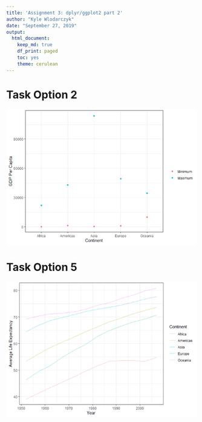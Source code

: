 ```yaml
---
title: 'Assignment 3: dplyr/ggplot2 part 2'
author: "Kyle Wlodarczyk"
date: "September 27, 2019"
output: 
  html_document:
    keep_md: true
    df_print: paged
    toc: yes
    theme: cerulean
---
```




# Task Option 2

<div data-pagedtable="false">
  <script data-pagedtable-source type="application/json">
{"columns":[{"label":["continent"],"name":[1],"type":["fctr"],"align":["left"]},{"label":["gdpPercap_min"],"name":[2],"type":["dbl"],"align":["right"]},{"label":["country_min"],"name":[3],"type":["fctr"],"align":["left"]},{"label":["year_min"],"name":[4],"type":["int"],"align":["right"]},{"label":["gdpPercap_max"],"name":[5],"type":["dbl"],"align":["right"]},{"label":["country_max"],"name":[6],"type":["fctr"],"align":["left"]},{"label":["year_max"],"name":[7],"type":["int"],"align":["right"]}],"data":[{"1":"Africa","2":"241.1659","3":"Congo, Dem. Rep.","4":"2002","5":"21951.21","6":"Libya","7":"1977"},{"1":"Americas","2":"1201.6372","3":"Haiti","4":"2007","5":"42951.65","6":"United States","7":"2007"},{"1":"Asia","2":"331.0000","3":"Myanmar","4":"1952","5":"113523.13","6":"Kuwait","7":"1957"},{"1":"Europe","2":"973.5332","3":"Bosnia and Herzegovina","4":"1952","5":"49357.19","6":"Norway","7":"2007"},{"1":"Oceania","2":"10039.5956","3":"Australia","4":"1952","5":"34435.37","6":"Australia","7":"2007"}],"options":{"columns":{"min":{},"max":[10]},"rows":{"min":[10],"max":[10]},"pages":{}}}
  </script>
</div>

![](hw03-dplyr-ggplot2_files/figure-html/unnamed-chunk-3-1.png)<!-- -->


# Task Option 5

<div data-pagedtable="false">
  <script data-pagedtable-source type="application/json">
{"columns":[{"label":["continent"],"name":[1],"type":["fctr"],"align":["left"]},{"label":["year"],"name":[2],"type":["int"],"align":["right"]},{"label":["lifeExp_avg"],"name":[3],"type":["dbl"],"align":["right"]}],"data":[{"1":"Africa","2":"1952","3":"39.13550"},{"1":"Africa","2":"1957","3":"41.26635"},{"1":"Africa","2":"1962","3":"43.31944"},{"1":"Africa","2":"1967","3":"45.33454"},{"1":"Africa","2":"1972","3":"47.45094"},{"1":"Africa","2":"1977","3":"49.58042"},{"1":"Africa","2":"1982","3":"51.59287"},{"1":"Africa","2":"1987","3":"53.34479"},{"1":"Africa","2":"1992","3":"53.62958"},{"1":"Africa","2":"1997","3":"53.59827"},{"1":"Africa","2":"2002","3":"53.32523"},{"1":"Africa","2":"2007","3":"54.80604"},{"1":"Americas","2":"1952","3":"53.27984"},{"1":"Americas","2":"1957","3":"55.96028"},{"1":"Americas","2":"1962","3":"58.39876"},{"1":"Americas","2":"1967","3":"60.41092"},{"1":"Americas","2":"1972","3":"62.39492"},{"1":"Americas","2":"1977","3":"64.39156"},{"1":"Americas","2":"1982","3":"66.22884"},{"1":"Americas","2":"1987","3":"68.09072"},{"1":"Americas","2":"1992","3":"69.56836"},{"1":"Americas","2":"1997","3":"71.15048"},{"1":"Americas","2":"2002","3":"72.42204"},{"1":"Americas","2":"2007","3":"73.60812"},{"1":"Asia","2":"1952","3":"46.31439"},{"1":"Asia","2":"1957","3":"49.31854"},{"1":"Asia","2":"1962","3":"51.56322"},{"1":"Asia","2":"1967","3":"54.66364"},{"1":"Asia","2":"1972","3":"57.31927"},{"1":"Asia","2":"1977","3":"59.61056"},{"1":"Asia","2":"1982","3":"62.61794"},{"1":"Asia","2":"1987","3":"64.85118"},{"1":"Asia","2":"1992","3":"66.53721"},{"1":"Asia","2":"1997","3":"68.02052"},{"1":"Asia","2":"2002","3":"69.23388"},{"1":"Asia","2":"2007","3":"70.72848"},{"1":"Europe","2":"1952","3":"64.40850"},{"1":"Europe","2":"1957","3":"66.70307"},{"1":"Europe","2":"1962","3":"68.53923"},{"1":"Europe","2":"1967","3":"69.73760"},{"1":"Europe","2":"1972","3":"70.77503"},{"1":"Europe","2":"1977","3":"71.93777"},{"1":"Europe","2":"1982","3":"72.80640"},{"1":"Europe","2":"1987","3":"73.64217"},{"1":"Europe","2":"1992","3":"74.44010"},{"1":"Europe","2":"1997","3":"75.50517"},{"1":"Europe","2":"2002","3":"76.70060"},{"1":"Europe","2":"2007","3":"77.64860"},{"1":"Oceania","2":"1952","3":"69.25500"},{"1":"Oceania","2":"1957","3":"70.29500"},{"1":"Oceania","2":"1962","3":"71.08500"},{"1":"Oceania","2":"1967","3":"71.31000"},{"1":"Oceania","2":"1972","3":"71.91000"},{"1":"Oceania","2":"1977","3":"72.85500"},{"1":"Oceania","2":"1982","3":"74.29000"},{"1":"Oceania","2":"1987","3":"75.32000"},{"1":"Oceania","2":"1992","3":"76.94500"},{"1":"Oceania","2":"1997","3":"78.19000"},{"1":"Oceania","2":"2002","3":"79.74000"},{"1":"Oceania","2":"2007","3":"80.71950"}],"options":{"columns":{"min":{},"max":[10]},"rows":{"min":[10],"max":[10]},"pages":{}}}
  </script>
</div>


![](hw03-dplyr-ggplot2_files/figure-html/unnamed-chunk-5-1.png)<!-- -->

